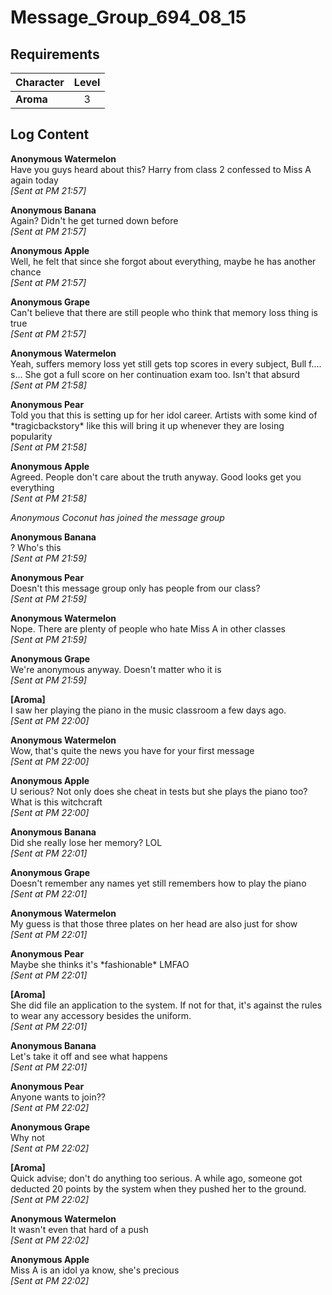 # Message_Group_694_08_15
## Requirements
|Character|Level|
|---------|:---:|
|**Aroma**|  3  |

## Log Content
**Anonymous Watermelon**<br>
Have you guys heard about this? Harry from class 2 confessed to Miss A again today<br>
*[Sent at PM 21:57]*

**Anonymous Banana**<br>
Again? Didn't he get turned down before<br>
*[Sent at PM 21:57]*

**Anonymous Apple**<br>
Well, he felt that since she forgot about everything, maybe he has another chance<br>
*[Sent at PM 21:57]*

**Anonymous Grape**<br>
Can't believe that there are still people who think that memory loss thing is true<br>
*[Sent at PM 21:57]*

**Anonymous Watermelon**<br>
Yeah, suffers memory loss yet still gets top scores in every subject, Bull f.... s... She got a full score on her continuation exam too. Isn't that absurd<br>
*[Sent at PM 21:58]*

**Anonymous Pear**<br>
Told you that this is setting up for her idol career. Artists with some kind of \*tragicbackstory\* like this will bring it up whenever they are losing popularity<br>
*[Sent at PM 21:58]*

**Anonymous Apple**<br>
Agreed. People don't care about the truth anyway. Good looks get you everything<br>
*[Sent at PM 21:58]*

*Anonymous Coconut has joined the message group*<br>


**Anonymous Banana**<br>
? Who's this<br>
*[Sent at PM 21:59]*

**Anonymous Pear**<br>
Doesn't this message group only has people from our class?<br>
*[Sent at PM 21:59]*

**Anonymous Watermelon**<br>
Nope. There are plenty of people who hate Miss A in other classes<br>
*[Sent at PM 21:59]*

**Anonymous Grape**<br>
We're anonymous anyway. Doesn't matter who it is<br>
*[Sent at PM 21:59]*

**[Aroma]**<br>
I saw her playing the piano in the music classroom a few days ago.<br>
*[Sent at PM 22:00]*

**Anonymous Watermelon**<br>
Wow, that's quite the news you have for your first message<br>
*[Sent at PM 22:00]*

**Anonymous Apple**<br>
U serious? Not only does she cheat in tests but she plays the piano too? What is this witchcraft<br>
*[Sent at PM 22:00]*

**Anonymous Banana**<br>
Did she really lose her memory? LOL<br>
*[Sent at PM 22:01]*

**Anonymous Grape**<br>
Doesn't remember any names yet still remembers how to play the piano<br>
*[Sent at PM 22:01]*

**Anonymous Watermelon**<br>
My guess is that those three plates on her head are also just for show<br>
*[Sent at PM 22:01]*

**Anonymous Pear**<br>
Maybe she thinks it's \*fashionable\* LMFAO<br>
*[Sent at PM 22:01]*

**[Aroma]**<br>
She did file an application to the system. If not for that, it's against the rules to wear any accessory besides the uniform.<br>
*[Sent at PM 22:01]*

**Anonymous Banana**<br>
Let's take it off and see what happens<br>
*[Sent at PM 22:01]*

**Anonymous Pear**<br>
Anyone wants to join??<br>
*[Sent at PM 22:02]*

**Anonymous Grape**<br>
Why not<br>
*[Sent at PM 22:02]*

**[Aroma]**<br>
Quick advise; don't do anything too serious. A while ago, someone got deducted 20 points by the system when they pushed her to the ground.<br>
*[Sent at PM 22:02]*

**Anonymous Watermelon**<br>
It wasn't even that hard of a push<br>
*[Sent at PM 22:02]*

**Anonymous Apple**<br>
Miss A is an idol ya know, she's precious<br>
*[Sent at PM 22:02]*
